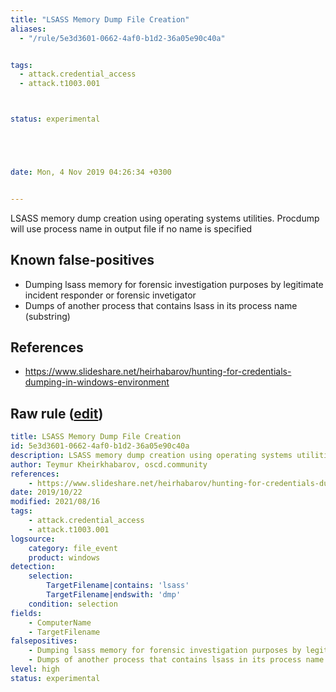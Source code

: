 ```yaml
---
title: "LSASS Memory Dump File Creation"
aliases:
  - "/rule/5e3d3601-0662-4af0-b1d2-36a05e90c40a"


tags:
  - attack.credential_access
  - attack.t1003.001



status: experimental





date: Mon, 4 Nov 2019 04:26:34 +0300


---
```


LSASS memory dump creation using operating systems utilities. Procdump will use process name in output file if no name is specified

<!--more-->


## Known false-positives

* Dumping lsass memory for forensic investigation purposes by legitimate incident responder or forensic invetigator
* Dumps of another process that contains lsass in its process name (substring)



## References

* https://www.slideshare.net/heirhabarov/hunting-for-credentials-dumping-in-windows-environment


## Raw rule ([edit](https://github.com/SigmaHQ/sigma/edit/master/rules/windows/file_event/file_event_win_lsass_memory_dump_file_creation.yml))
```yaml
title: LSASS Memory Dump File Creation
id: 5e3d3601-0662-4af0-b1d2-36a05e90c40a
description: LSASS memory dump creation using operating systems utilities. Procdump will use process name in output file if no name is specified
author: Teymur Kheirkhabarov, oscd.community
references:
    - https://www.slideshare.net/heirhabarov/hunting-for-credentials-dumping-in-windows-environment
date: 2019/10/22
modified: 2021/08/16
tags:
    - attack.credential_access
    - attack.t1003.001
logsource:
    category: file_event
    product: windows
detection:
    selection:
        TargetFilename|contains: 'lsass'
        TargetFilename|endswith: 'dmp'
    condition: selection
fields:
    - ComputerName
    - TargetFilename
falsepositives:
    - Dumping lsass memory for forensic investigation purposes by legitimate incident responder or forensic invetigator
    - Dumps of another process that contains lsass in its process name (substring)
level: high
status: experimental

```
